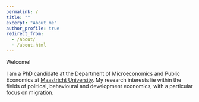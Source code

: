 ```yaml
---
permalink: /
title: ""
excerpt: "About me"
author_profile: true
redirect_from: 
  - /about/
  - /about.html
---
```


Welcome! 
<br/>


I am a PhD candidate at the Department of Microeconomics and Public Economics at [Maastricht University](https://www.maastrichtuniversity.nl/). My research interests lie within the fields of political, behavioural and development economics, with a particular focus on migration.

